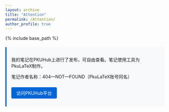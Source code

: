 ```yaml
---
layout: archive
title: "Attention"
permalink: /Attention/  
author_profile: true
---
```

{% include base_path %}
<style>
.notice-box {
  background: #f8f9fa;
  border-left: 4px solid #0366d6;
  padding: 15px;
  margin: 20px 0;
  border-radius: 0 4px 4px 0;
}
.download-btn {
  display: inline-block;
  padding: 8px 16px;
  background: #0366d6;
  color: white;
  border-radius: 4px;
  text-decoration: none;
  margin: 10px 0;
}
</style>

<div class="notice-box">
  <p>我的笔记在PKUHub上进行了发布，可自由查看。笔记使用工具为PkuLaTeX制作。</p>
  <p>笔记作者名称：404—NOT—FOUND（PkuLaTeX账号同名）</p>
  <a href="https://pkuhub.cn/" class="download-btn">访问PKUHub平台</a>
</div> 